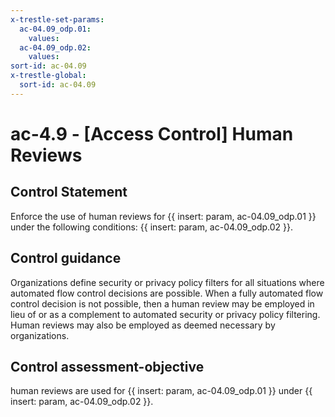```yaml
---
x-trestle-set-params:
  ac-04.09_odp.01:
    values:
  ac-04.09_odp.02:
    values:
sort-id: ac-04.09
x-trestle-global:
  sort-id: ac-04.09
---
```


# ac-4.9 - \[Access Control\] Human Reviews

## Control Statement

Enforce the use of human reviews for {{ insert: param, ac-04.09_odp.01 }} under the following conditions: {{ insert: param, ac-04.09_odp.02 }}.

## Control guidance

Organizations define security or privacy policy filters for all situations where automated flow control decisions are possible. When a fully automated flow control decision is not possible, then a human review may be employed in lieu of or as a complement to automated security or privacy policy filtering. Human reviews may also be employed as deemed necessary by organizations.

## Control assessment-objective

human reviews are used for {{ insert: param, ac-04.09_odp.01 }} under {{ insert: param, ac-04.09_odp.02 }}.
